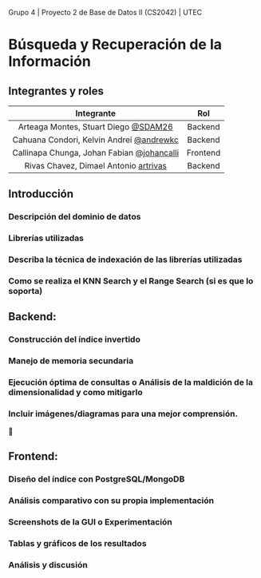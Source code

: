 Grupo 4 | Proyecto 2 de Base de Datos II (CS2042) | UTEC
# Búsqueda y Recuperación de la Información
## Integrantes y roles
|            Integrante           |  Rol  |
|:-----------------------------------:|:---------:|
|  Arteaga Montes, Stuart Diego [@SDAM26](https://github.com/SDAM26)     |  Backend  |
|    Cahuana Condori, Kelvin Andreí [@andrewkc](https://github.com/andrewkc) |  Backend  |
|   Callinapa Chunga, Johan Fabian [@johancalli](https://github.com/johancalli)     |  Frontend  |
|   Rivas Chavez, Dimael Antonio [artrivas](https://github.com/artrivas)       | Backend  |

## Introducción
### Descripción del dominio de datos
### Librerías utilizadas
### Describa la técnica de indexación de las librerías utilizadas
### Como se realiza el KNN Search y el Range Search (si es que lo soporta)

## Backend:
### Construcción del índice invertido
### Manejo de memoria secundaria
### Ejecución óptima de consultas o Análisis de la maldición de la dimensionalidad y como mitigarlo
### Incluir imágenes/diagramas para una mejor comprensión.

## Frontend:
### Diseño del índice con PostgreSQL/MongoDB
### Análisis comparativo con su propia implementación
### Screenshots de la GUI o Experimentación
### Tablas y gráficos de los resultados
### Análisis y discusión
